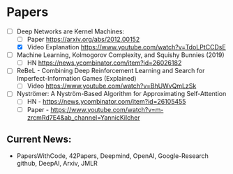 # Papers

- [ ] Deep Networks are Kernel Machines:
  - [ ] Paper https://arxiv.org/abs/2012.00152 
  - [x] Video Explanation https://www.youtube.com/watch?v=TdoLPtCCDsE
- [ ] Machine Learning, Kolmogorov Complexity, and Squishy Bunnies (2019)
  - [ ] HN https://news.ycombinator.com/item?id=26026182
- [ ] ReBeL - Combining Deep Reinforcement Learning and Search for Imperfect-Information Games (Explained)
  - [ ] Video https://www.youtube.com/watch?v=BhUWvQmLzSk
- [ ] Nyströmer: A Nyström-Based Algorithm for Approximating Self-Attention 
  - [ ] HN - https://news.ycombinator.com/item?id=26105455
  - [ ] Paper - https://www.youtube.com/watch?v=m-zrcmRd7E4&ab_channel=YannicKilcher

 ## Current News:
- PapersWithCode, 42Papers, Deepmind, OpenAI, Google-Research github, DeepAI, Arxiv, JMLR




